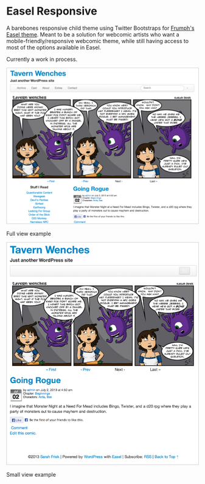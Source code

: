 <h1>Easel Responsive</h1>

<p>A barebones responsive child theme using Twitter Bootstraps for <a href="http://frumph.net/">Frumph's</a> <a href="https://github.com/Frumph/easel">Easel theme</a>.  Meant to be a solution for webcomic artists who want a mobile-friendly/responsive webcomic theme, while still having access to most of the options available in Easel.</p>  

<p>Currently a work in process.</p>

<p><img src="images/screenshots/full.png"  style="border: 1px solid #ccc" /></p>
<p>Full view example</p>


<p><img src="images/screenshots/mobile.png"  style="border: 1px solid #ccc"  /></p>
<p>Small view example</p>